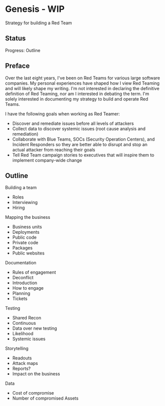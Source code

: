 # Genesis - WIP

Strategy for building a Red Team

## Status

Progress: Outline

## Preface

Over the last eight years, I've been on Red Teams for various large software companies. My personal experiences have shaped how I view Red Teaming and will likely shape my writing. I'm not interested in declaring the definitive definition of Red Teaming, nor am I interested in debating the term. I'm solely interested in documenting my strategy to build and operate Red Teams. 

I have the following goals when working as Red Teamer:

* Discover and remediate issues before all levels of attackers
* Collect data to discover systemic issues (root cause analysis and remediation)
* Collaborate with Blue Teams, SOCs (Security Operation Centers), and Incident Responders so they are better able to disrupt and stop an actual attacker from reaching their goals
* Tell Red Team campaign stories to executives that will inspire them to implement company-wide change

## Outline

Building a team
* Roles
* Interviewing
* Hiring

Mapping the business
* Business units
* Deployments
* Public code
* Private code
* Packages
* Public websites

Documentation
* Rules of engagement
* Deconflict
* Introduction
* How to engage
* Planning
* Tickets

Testing
* Shared Recon
* Continuous
* Data over new testing
* Likelihood
* Systemic issues

Storytelling 
* Readouts
* Attack maps
* Reports?
* Impact on the business

Data
* Cost of compromise
* Number of compromised Assets


